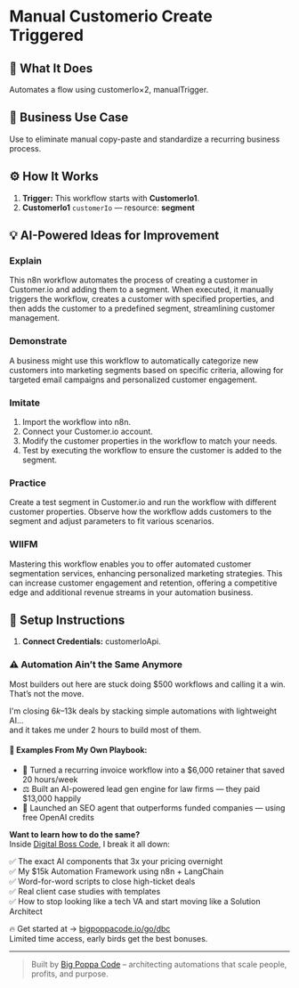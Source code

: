 # Manual Customerio Create Triggered
  ## 🚀 What It Does
  Automates a flow using customerIo×2, manualTrigger.
  
  ## 💼 Business Use Case
  Use to eliminate manual copy-paste and standardize a recurring business process.
  
  ## ⚙️ How It Works
  1. **Trigger:** This workflow starts with **CustomerIo1**.
  2. **CustomerIo1** `customerIo` — resource: **segment**
  
  ## 💡 AI-Powered Ideas for Improvement
  ### Explain
This n8n workflow automates the process of creating a customer in Customer.io and adding them to a segment. When executed, it manually triggers the workflow, creates a customer with specified properties, and then adds the customer to a predefined segment, streamlining customer management.

### Demonstrate
A business might use this workflow to automatically categorize new customers into marketing segments based on specific criteria, allowing for targeted email campaigns and personalized customer engagement.

### Imitate
1. Import the workflow into n8n.
2. Connect your Customer.io account.
3. Modify the customer properties in the workflow to match your needs.
4. Test by executing the workflow to ensure the customer is added to the segment.

### Practice
Create a test segment in Customer.io and run the workflow with different customer properties. Observe how the workflow adds customers to the segment and adjust parameters to fit various scenarios.

### WIIFM
Mastering this workflow enables you to offer automated customer segmentation services, enhancing personalized marketing strategies. This can increase customer engagement and retention, offering a competitive edge and additional revenue streams in your automation business.
  
  ## 🔧 Setup Instructions
  1. **Connect Credentials:** customerIoApi.
  
### ⚠️ Automation Ain’t the Same Anymore

Most builders out here are stuck doing $500 workflows and calling it a win.  
That’s not the move.  

I'm closing $6k–$13k deals by stacking simple automations with lightweight AI...  
and it takes me under 2 hours to build most of them.

#### 🧠 Examples From My Own Playbook:
- 🔁 Turned a recurring invoice workflow into a $6,000 retainer that saved 20 hours/week  
- ⚖️ Built an AI-powered lead gen engine for law firms — they paid $13,000 happily  
- 🚀 Launched an SEO agent that outperforms funded companies — using free OpenAI credits  

**Want to learn how to do the same?**  
Inside [Digital Boss Code](https://bigpoppacode.io/go/dbc), I break it all down:

✅ The exact AI components that 3x your pricing overnight  
✅ My $15k Automation Framework using n8n + LangChain  
✅ Word-for-word scripts to close high-ticket deals  
✅ Real client case studies with templates  
✅ How to stop looking like a tech VA and start moving like a Solution Architect  

🔥 Get started at → [bigpoppacode.io/go/dbc](https://bigpoppacode.io/go/dbc)  
Limited time access, early birds get the best bonuses.

---
> Built by [Big Poppa Code](https://bigpoppacode.io) – architecting automations that scale people, profits, and purpose.
  